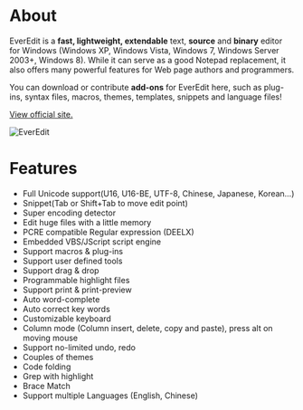 About
======

EverEdit is a **fast, lightweight, extendable** text, **source** and **binary** editor for Windows (Windows XP, Windows Vista, Windows 7, Windows Server 2003+, Windows 8). While it can serve as a good Notepad replacement, it also offers many powerful features for Web page authors and programmers.


You can download or contribute **add-ons** for EverEdit here, such as plug-ins, syntax files, macros, themes, templates, snippets and language files!


[View official site.](http://www.everedit.net)


![EverEdit](http://www.everedit.net/wp-content/themes/everedit/images/eesc5.jpg)

Features
======
* Full Unicode support(U16, U16-BE, UTF-8, Chinese, Japanese, Korean…)
* Snippet(Tab or Shift+Tab to move edit point)
* Super encoding detector
* Edit huge files with a little memory
* PCRE compatible Regular expression (DEELX)
* Embedded VBS/JScript script engine
* Support macros & plug-ins
* Support user defined tools
* Support drag & drop 
* Programmable highlight files
* Support print & print-preview
* Auto word-complete
* Auto correct key words
* Customizable keyboard
* Column mode (Column insert, delete, copy and paste), press alt on moving mouse
* Support no-limited undo, redo 
* Couples of themes
* Code folding
* Grep with highlight
* Brace Match
* Support multiple Languages (English, Chinese)

